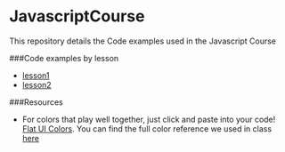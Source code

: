 # JavascriptCourse
This repository details the Code examples used in the Javascript Course

###Code examples by lesson

- [lesson1](lesson1.md)
- [lesson2](lesson2.md)

###Resources

- For colors that play well together, just click and paste into your code! [Flat UI Colors](https://flatuicolors.com/). You can find the full color reference we used in class [here](https://en.wikipedia.org/wiki/Web_colors#HTML_color_names)
